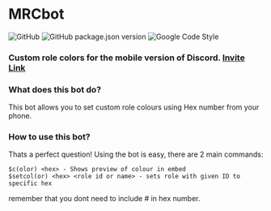 # MRCbot

![GitHub](https://img.shields.io/github/license/ItsRauf/MRCbot?style=for-the-badge)
![GitHub package.json version](https://img.shields.io/github/package-json/v/ItsRauf/MRCbot?style=for-the-badge)
![Google Code Style](https://img.shields.io/badge/code%20style-google-blueviolet?style=for-the-badge)

### Custom role colors for the mobile version of Discord. [Invite Link](https://discordapp.com/api/oauth2/authorize?client_id=697365470394843157&permissions=268453888&scope=bot)

### What does this bot do?

This bot allows you to set custom role colours using Hex number from your phone.

### How to use this bot?

Thats a perfect question! Using the bot is easy, there are 2 main commands:

    $c(olor) <hex> - Shows preview of colour in embed
    $setcol(or) <hex> <role id or name> - sets role with given ID to specific hex

remember that you dont need to include # in hex number.
